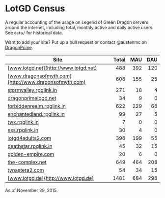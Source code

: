 # LotGD Census
A regular accounting of the usage on Legend of Green Dragon servers around the internet, including total, monthly active and daily active users. See `data/` for historical data.

Want to add your site? Put up a pull request or contact @austenmc on [DragonPrime](http://dragonprime.net).


Site | Total | MAU | DAU
--- | ---:| ---:| ---:
[www.lotgd.net](http://www.lotgd.net)|488|392|120
[www.dragonsofmyth.com](http://www.dragonsofmyth.com)|606|155|25
[stormvalley.rpglink.in](http://stormvalley.rpglink.in)|271|18|4
[dragonprimelogd.net](http://dragonprimelogd.net)|34|9|0
[forbiddenrealm.rpglink.in](http://forbiddenrealm.rpglink.in)|622|229|68
[enchantedland.rpglink.in](http://enchantedland.rpglink.in)|99|27|5
[twx.rpglink.in](http://twx.rpglink.in)|7|0|0
[ess.rpglink.in](http://ess.rpglink.in)|30|4|0
[lotgd4adults2.com](http://lotgd4adults2.com)|396|199|55
[deathstar.rpglink.in](http://deathstar.rpglink.in)|45|32|15
[golden-empire.com](http://golden-empire.com)|20|6|0
[the-complex.net](http://the-complex.net)|649|464|208
[tynastera2.com](http://tynastera2.com)|54|34|15
[www.lotgd.de](http://www.lotgd.de)|1481|684|298

As of November 29, 2015.
